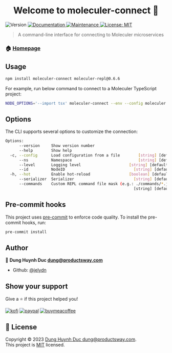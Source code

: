 <h1 align="center">Welcome to moleculer-connect 👋</h1>
<p>
  <img alt="Version" src="https://img.shields.io/badge/version-0.2.0-blue.svg?cacheSeconds=2592000" />
  <a href="https://github.com/jellydn/moleculer-connect#readme" target="_blank">
    <img alt="Documentation" src="https://img.shields.io/badge/documentation-yes-brightgreen.svg" />
  </a>
  <a href="https://github.com/jellydn/moleculer-connect/graphs/commit-activity" target="_blank">
    <img alt="Maintenance" src="https://img.shields.io/badge/Maintained%3F-yes-green.svg" />
  </a>
  <a href="https://github.com/jellydn/moleculer-connect/blob/master/LICENSE" target="_blank">
    <img alt="License: MIT" src="https://img.shields.io/github/license/jellydn/moleculer-connect" />
  </a>
</p>

> A command-line interface for connecting to Moleculer microservices

### 🏠 [Homepage](https://github.com/jellydn/moleculer-connect#readme)

## Usage

```sh
npm install moleculer-connect moleculer-repl@0.6.6
```

For example, run below command to connect to a Moleculer TypeScript project:

```sh
NODE_OPTIONS='--import tsx' moleculer-connect --env --config moleculer.config.ts
```

## Options

The CLI supports several options to customize the connection:

```sh
Options:
      --version     Show version number                                [boolean]
      --help        Show help                                          [boolean]
  -c, --config      Load configuration from a file        [string] [default: ""]
      --ns          Namespace                             [string] [default: ""]
      --level       Logging level                     [string] [default: "info"]
      --id          NodeID                              [string] [default: null]
  -h, --hot         Enable hot-reload                 [boolean] [default: false]
      --serializer  Serializer                          [string] [default: null]
      --commands    Custom REPL command file mask (e.g.: ./commands/*.js)
                                                        [string] [default: null]
```

## Pre-commit hooks

This project uses [pre-commit](https://pre-commit.com/) to enforce code quality. To install the pre-commit hooks, run:

```sh
pre-commit install
```

## Author

👤 **Dung Huynh Duc <dung@productsway.com>**

-   Github: [@jelydn](https://github.com/jelydn)

## Show your support

Give a ⭐️ if this project helped you!

[![kofi](https://img.shields.io/badge/Ko--fi-F16061?style=for-the-badge&logo=ko-fi&logoColor=white)](https://ko-fi.com/dunghd)
[![paypal](https://img.shields.io/badge/PayPal-00457C?style=for-the-badge&logo=paypal&logoColor=white)](https://paypal.me/dunghd)
[![buymeacoffee](https://img.shields.io/badge/Buy_Me_A_Coffee-FFDD00?style=for-the-badge&logo=buy-me-a-coffee&logoColor=black)](https://www.buymeacoffee.com/dunghd)

## 📝 License

Copyright © 2023 [Dung Huynh Duc <dung@productsway.com>](https://github.com/jelydn).<br />
This project is [MIT](https://github.com/jelydn/moleculer-connect/blob/master/LICENSE) licensed.

